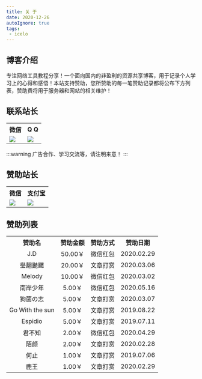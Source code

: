 ```yaml
---
title: 关 于
date: 2020-12-26
autoIgnore: true
tags:
 - icelo
---
```


## 博客介绍

专注网络工具教程分享！一个面向国内的非盈利的资源共享博客，用于记录个人学习上的心得和感悟！本站支持赞助，您所赞助的每一笔赞助记录都将公布下方列表，赞助费将用于服务器和网站的相关维护！

## 联系站长
<table>
    <tr>
        <th style="text-align:center">微信</th>
        <th style="text-align:center">Q Q</th>
    </tr>
        <td><img data-shadow="true" src="https://image.icelo.cn/weixin.png" border="0"></td>
        <td><img data-shadow="true" src="https://image.icelo.cn/qq.png" border="0"></td>
    </tr>
</table>

:::warning
广告合作、学习交流等，请注明来意！
:::

## 赞助站长

<table>
    <tr>
        <th style="text-align:center">微信</th>
        <th style="text-align:center">支付宝</th>
    </tr>
    <tr>
        <td>
            <img data-shadow="true" src="https://image.icelo.cn/wepay.png" border="0">
        </td>
        <td>
            <img data-shadow="true" src="https://image.icelo.cn/alipay.png" border="0">
        </td>
    </tr>
</table>

## 赞助列表

<table>
    <tr>
        <th style="text-align:center">赞助名</th>
        <th style="text-align:center">赞助金额</th>
        <th style="text-align:center">赞助方式</th>
        <th style="text-align:center">赞助日期</th>
    </tr>
    <tr>
        <td style="text-align:center">J.D</td>
        <td style="text-align:center">50.00￥</td>
        <td style="text-align:center">微信红包</td>
        <td style="text-align:center">2020.02.29</td>
    </tr>
    <tr>
        <td style="text-align:center">㼂翿䬉䬑</td>
        <td style="text-align:center">20.00￥</td>
        <td style="text-align:center">文章打赏</td>
        <td style="text-align:center">2020.03.06</td>
    </tr>
    <tr>
        <td style="text-align:center">Melody</td>
        <td style="text-align:center">10.00￥</td>
        <td style="text-align:center">微信红包</td>
        <td style="text-align:center">2020.03.02</td>
    </tr>
    <tr>
        <td style="text-align:center">南岸少年</td>
        <td style="text-align:center">5.00￥</td>
        <td style="text-align:center">微信红包</td>
        <td style="text-align:center">2020.05.16</td>
    </tr>
    <tr>
        <td style="text-align:center">狗菌の志</td>
        <td style="text-align:center">5.00￥</td>
        <td style="text-align:center">文章打赏</td>
        <td style="text-align:center">2020.03.07</td>
    </tr>
    <tr>
        <td style="text-align:center">Go With the sun</td>
        <td style="text-align:center">5.00￥</td>
        <td style="text-align:center">文章打赏</td>
        <td style="text-align:center">2019.08.22</td>
    </tr>
    <tr>
        <td style="text-align:center">Espidio</td>
        <td style="text-align:center">5.00￥</td>
        <td style="text-align:center">文章打赏</td>
        <td style="text-align:center">2019.07.11</td>
    </tr>
    <tr>
        <td style="text-align:center">君不知</td>
        <td style="text-align:center">2.00￥</td>
        <td style="text-align:center">微信红包</td>
        <td style="text-align:center">2020.04.29</td>
    </tr>
    <tr>
        <td style="text-align:center">陌颜</td>
        <td style="text-align:center">2.00￥</td>
        <td style="text-align:center">文章打赏</td>
        <td style="text-align:center">2020.02.28</td>
    </tr>
    <tr>
        <td style="text-align:center">何止</td>
        <td style="text-align:center">1.00￥</td>
        <td style="text-align:center">文章打赏</td>
        <td style="text-align:center">2019.07.06</td>
    </tr>
    <tr>
        <td style="text-align:center">鹿王</td>
        <td style="text-align:center">1.00￥</td>
        <td style="text-align:center">文章打赏</td>
        <td style="text-align:center">2020.02.29</td>
    </tr>
</table>
